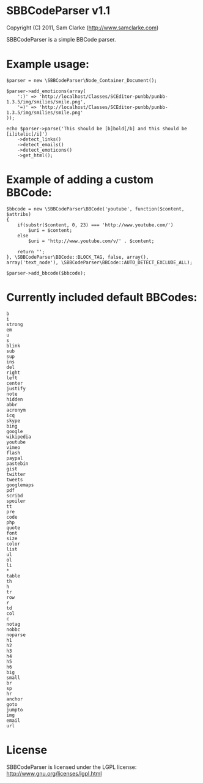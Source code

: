 # SBBCodeParser v1.1
Copyright (C) 2011, Sam Clarke (http://www.samclarke.com)

SBBCodeParser is a simple BBCode parser.

# Example usage:

	$parser = new \SBBCodeParser\Node_Container_Document();

	$parser->add_emoticons(array(
		':)' => 'http://localhost/Classes/SCEditor-punbb/punbb-1.3.5/img/smilies/smile.png',
		'=)' => 'http://localhost/Classes/SCEditor-punbb/punbb-1.3.5/img/smilies/smile.png'
	));

	echo $parser->parse('This should be [b]bold[/b] and this should be [i]italic[/i]')
		->detect_links()
		->detect_emails()
		->detect_emoticons()
		->get_html();
		
# Example of adding a custom BBCode:

	$bbcode = new \SBBCodeParser\BBCode('youtube', function($content, $attribs)
	{
		if(substr($content, 0, 23) === 'http://www.youtube.com/')
			$uri = $content;
		else
			$uri = 'http://www.youtube.com/v/' . $content;

		return '';
	}, \SBBCodeParser\BBCode::BLOCK_TAG, false, array(), array('text_node'), \SBBCodeParser\BBCode::AUTO_DETECT_EXCLUDE_ALL);

	$parser->add_bbcode($bbcode);
	
# Currently included default BBCodes:

	b
	i
	strong
	em
	u
	s
	blink
	sub
	sup
	ins
	del
	right
	left
	center
	justify
	note
	hidden
	abbr
	acronym
	icq
	skype
	bing
	google
	wikipedia
	youtube
	vimeo
	flash
	paypal
	pastebin
	gist
	twitter
	tweets
	googlemaps
	pdf
	scribd
	spoiler
	tt
	pre
	code
	php
	quote
	font
	size
	color
	list
	ul
	ol
	li
	*
	table
	th
	h
	tr
	row
	r
	td
	col
	c
	notag
	nobbc
	noparse
	h1
	h2
	h3
	h4
	h5
	h6
	big
	small
	br
	sp
	hr
	anchor
	goto
	jumpto
	img
	email
	url

# License

SBBCodeParser is licensed under the LGPL license:
http://www.gnu.org/licenses/lgpl.html
